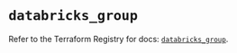 # `databricks_group`

Refer to the Terraform Registry for docs: [`databricks_group`](https://registry.terraform.io/providers/databricks/databricks/1.66.0/docs/resources/group).
